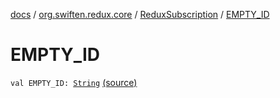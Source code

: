 [docs](../../index.md) / [org.swiften.redux.core](../index.md) / [ReduxSubscription](index.md) / [EMPTY_ID](./-e-m-p-t-y_-i-d.md)

# EMPTY_ID

`val EMPTY_ID: `[`String`](https://kotlinlang.org/api/latest/jvm/stdlib/kotlin/-string/index.html) [(source)](https://github.com/protoman92/KotlinRedux/tree/master/common/common-core/src/main/kotlin/org/swiften/redux/core/Subscription.kt#L43)